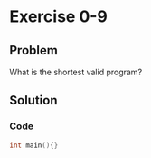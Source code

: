 # Exercise 0-9

## Problem
What is the shortest valid program?

## Solution

### Code
```Cpp
int main(){}
```

